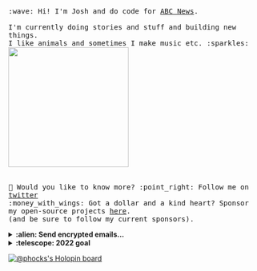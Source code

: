 <p>
<!--   <img src="https://user-images.githubusercontent.com/5679180/79618120-0daffb80-80be-11ea-819e-d2b0fa904d07.gif" width="27px"> -->
<!--   <br><br> -->
  <samp>
    :wave: Hi! I'm Josh and do code for <a href="https://www.abc.net.au/news">ABC News</a>.
    <br><br>I'm currently doing stories and stuff and building new things.
    <br> I like animals and sometimes I make music etc. :sparkles:<br>
    <!-- <img src="https://i.imgur.com/kdKhgx6.gif" width="240px" align="center"> -->
    <img src="https://i.imgur.com/vP0qxPQ.gif" width="240px" align="center"><br>
    <br><br>🦜 Would you like to know more? :point_right: Follow me on <a href="https://twitter.com/phocks">twitter</a>
    <br>:money_with_wings: Got a dollar and a kind heart? Sponsor my open-source projects <a href="https://github.com/sponsors/phocks">here</a>.<br>
    (and be sure to follow my current sponsors).
  </samp>
</p>

<details>
  <summary><b>:alien: Send encrypted emails...</b></summary>
<p>
... to byrd.joshua@proton.me
  
<pre>-----BEGIN PGP PUBLIC KEY BLOCK-----

xjMEYp781hYJKwYBBAHaRw8BAQdAiI3yr0FupLJGBhmKPf4/ehfwCZDMgAYD
AVwrG/gT5pHNI0pvc2h1YSBCeXJkIDxieXJkLmpvc2h1YUBwcm90b24ubWU+
wncEEBYKAB8FAmKe/NYGCwkHCAMCBBUICgIDFgIBAhkBAhsDAh4BAAoJEL7t
y69386P39vUBAO7jFnLmof19VYvTSfxo5y4RMCLb79acXiNq1FhZce/9APwI
fVzWNvjY4YLWwVHC5blNl0Rc99DYaTVZYmU7HyCOB844BGKe/NYSCisGAQQB
l1UBBQEBB0C6xTD0nA0eSTSoXgjXcZmXeSb30JJ1OvQtDeUsi2N8CAMBCAfC
YQQYFggACQUCYp781gIbDAAKCRC+7cuvd/Oj96k5AP0WB3wfZDt73eyynPZg
Zp817CTcGIxUOIRn/b87KBTI1QD/ZubxOvBaeIXpsrTP7mCZpSWMhBUfHSq4
COxwR+jE0Q4=
=OrkC
-----END PGP PUBLIC KEY BLOCK-----</pre>
 </p>
 
 
 <p>
  
...to phocks@gmail.com
  
<pre>-----BEGIN PGP PUBLIC KEY BLOCK-----
Version: OpenPGP.js v4.10.10
Comment: https://openpgpjs.org

xjMEYjkJDxYJKwYBBAHaRw8BAQdA+9c4Vrucof1W9tWituooXvwAxf22PTpH
gHcOvI2WUhfNHkpvc2h1YSBCeXJkIDxwaG9ja3NAZ21haWwuY29tPsJ3BBAW
CgAfBQJiOQkPBgsJBwgDAgQVCAoCAxYCAQIZAQIbAwIeAQAKCRCxIp8kKunC
B9reAQCGNNY7lUWw4ZZ9SPdqwICBResOMb4KM9RVEP+Naa72yQEArUf/R8lL
lCelS2St2LP567EBiqLmqLeKpve2nUCMgwvOOARiOQkPEgorBgEEAZdVAQUB
AQdAhV72VIuu0R2i1hyKAhLadIAM7e3w8l4TJIwxg/6ZzV4DAQgHwmEEGBYI
AAkFAmI5CQ8CGwwACgkQsSKfJCrpwgdBgQEAzga09UZYjV3Luc7jiCmOmEbZ
fuIJwu64jVHMnTa6eDABAMG4hloCyh22xQ+HmLTmjLE1Zm7kZoE+2++tY1Ll
sUQM
=/6cI
-----END PGP PUBLIC KEY BLOCK-----
</pre>


</p>
</details>

<details>
  <summary><b>:telescope: 2022 goal</b></summary>
  <p>2022: Things are getting back to normal slowly. I want to find some stability this year.</p>
  <p>2021: This year has been crazy and I think it's only going to get crazier. Anything I achive this year will be great. Hopefully we buy a little house so we have somewhere to raise our daughter Vada.</p>
</details>

[![@phocks's Holopin board](https://holopin.io/api/user/board?user=phocks)](https://holopin.io/@phocks)

